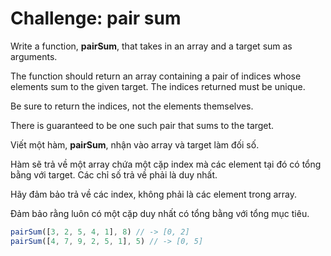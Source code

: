 # Challenge: pair sum

Write a function, **pairSum**, that takes in an array and a target sum as arguments.

The function should return an array containing a pair of indices whose elements sum to the given target. The indices returned must be unique.

Be sure to return the indices, not the elements themselves.

There is guaranteed to be one such pair that sums to the target.

Viết một hàm, **pairSum**, nhận vào array và target làm đối số.

Hàm sẽ trả về một array chứa một cặp index mà các element tại đó có tổng bằng với target. Các chỉ số trả về phải là duy nhất.

Hãy đảm bảo trả về các index, không phải là các element trong array.

Đảm bảo rằng luôn có một cặp duy nhất có tổng bằng với tổng mục tiêu.

```js
pairSum([3, 2, 5, 4, 1], 8) // -> [0, 2]
pairSum([4, 7, 9, 2, 5, 1], 5) // -> [0, 5]
```
